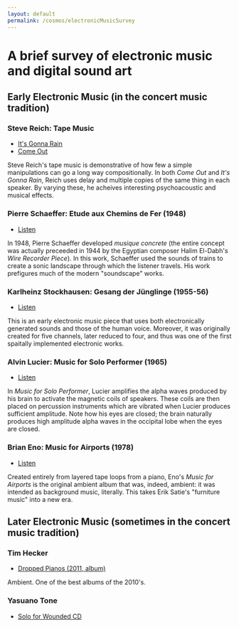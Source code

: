 ```yaml
---
layout: default
permalink: /cosmos/electronicMusicSurvey
---
```


# A brief survey of electronic music and digital sound art

## Early Electronic Music (in the concert music tradition)

### Steve Reich: Tape Music

 - [It's Gonna Rain](https://www.youtube.com/watch?v=vugqRAX7xQE)
 - [Come Out](https://www.youtube.com/watch?v=g0WVh1D0N50)

Steve Reich's tape music is demonstrative of how few a simple manipulations can go a long way compositionally. In both _Come Out_ and _It's Gonna Rain_, Reich uses delay and multiple copies of the same thing in each speaker. By varying these, he acheives interesting psychoacoustic and musical effects.


### Pierre Schaeffer: Etude aux Chemins de Fer (1948)

 - [Listen](https://www.youtube.com/watch?v=tJwoQlYUVTk)

In 1948, Pierre Schaeffer developed _musique concrete_ (the entire concept was actually preceeded in 1944 by the Egyptian composer Halim El-Dabh's _Wire Recorder Piece_). In this work, Schaeffer used the sounds of trains to create a sonic landscape through which the listener travels. His work prefigures much of the modern "soundscape" works.


### Karlheinz Stockhausen: Gesang der Jünglinge (1955-56)

 - [Listen](https://www.youtube.com/watch?v=Y1Psx24n3rM)

This is an early electronic music piece that uses both electronically generated sounds and those of the human voice. Moreover, it was originally created for five channels, later reduced to four, and thus was one of the first spaitally implemented electronic works.

### Alvin Lucier: Music for Solo Performer (1965)

 - [Listen](https://www.youtube.com/watch?v=bIPU2ynqy2Y&t=542s)

In _Music for Solo Performer_, Lucier amplifies the alpha waves produced by his brain to activate the magnetic coils of speakers. These coils are then placed on percussion instruments which are vibrated when Lucier produces sufficient amplitude. Note how his eyes are closed; the brain naturally produces high amplitude alpha waves in the occipital lobe when the eyes are closed.

### Brian Eno: Music for Airports (1978)

 - [Listen](https://www.youtube.com/watch?v=vNwYtllyt3Q)

Created entirely from layered tape loops from a piano, Eno's _Music for Airports_ is the original ambient album that was, indeed, ambient: it was intended as background music, literally. This takes Erik Satie's "furniture music" into a new era.

 

## Later Electronic Music (sometimes in the concert music tradition)

### Tim Hecker

 - [Dropped Pianos (2011, album)](https://www.youtube.com/watch?v=aqWNc7O6V1I)

Ambient. One of the best albums of the 2010's.

### Yasuano Tone

 - [Solo for Wounded CD](https://www.youtube.com/watch?v=CEDi-39o5qw)


